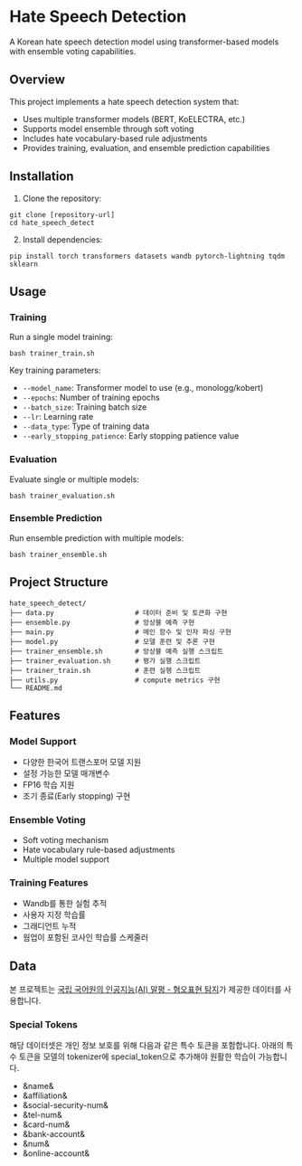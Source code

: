 # Hate Speech Detection

A Korean hate speech detection model using transformer-based models with ensemble voting capabilities.

## Overview

This project implements a hate speech detection system that:
- Uses multiple transformer models (BERT, KoELECTRA, etc.)
- Supports model ensemble through soft voting
- Includes hate vocabulary-based rule adjustments
- Provides training, evaluation, and ensemble prediction capabilities

## Installation

1. Clone the repository:
```
git clone [repository-url]
cd hate_speech_detect
```

2. Install dependencies:
```
pip install torch transformers datasets wandb pytorch-lightning tqdm sklearn
```

## Usage

### Training

Run a single model training:
```
bash trainer_train.sh
```

Key training parameters:
- `--model_name`: Transformer model to use (e.g., monologg/kobert)
- `--epochs`: Number of training epochs
- `--batch_size`: Training batch size
- `--lr`: Learning rate
- `--data_type`: Type of training data
- `--early_stopping_patience`: Early stopping patience value

### Evaluation

Evaluate single or multiple models:
```
bash trainer_evaluation.sh
```

### Ensemble Prediction

Run ensemble prediction with multiple models:
```
bash trainer_ensemble.sh
```

## Project Structure
```
hate_speech_detect/
├── data.py                    # 데이터 준비 및 토큰화 구현
├── ensemble.py                # 앙상블 예측 구현
├── main.py                    # 메인 함수 및 인자 파싱 구현
├── model.py                   # 모델 훈련 및 추론 구현 
├── trainer_ensemble.sh        # 앙상블 예측 실행 스크립트
├── trainer_evaluation.sh      # 평가 실행 스크립트
├── trainer_train.sh           # 훈련 실행 스크립트
├── utils.py                   # compute metrics 구현
└── README.md
```
## Features

### Model Support
- 다양한 한국어 트랜스포머 모델 지원
- 설정 가능한 모델 매개변수
- FP16 학습 지원
- 조기 종료(Early stopping) 구현

### Ensemble Voting
- Soft voting mechanism
- Hate vocabulary rule-based adjustments
- Multiple model support

### Training Features
- Wandb를 통한 실험 추적
- 사용자 지정 학습률
- 그래디언트 누적
- 웜업이 포함된 코사인 학습률 스케줄러

## Data
본 프로젝트는 [국립 국어원의 인공지능(AI) 말평 - 혐오표현 탐지](https://kli.korean.go.kr/benchmark/taskOrdtm/taskList.do?taskOrdtmId=56)가 제공한 데이터를 사용합니다. 

### Special Tokens
해당 데이터셋은 개인 정보 보호를 위해 다음과 같은 특수 토큰을 포함합니다. 아래의 특수 토큰을 모델의 tokenizer에 special_token으로 추가해야 원활한 학습이 가능합니다.
- &name&
- &affiliation&
- &social-security-num&
- &tel-num&
- &card-num&
- &bank-account&
- &num&
- &online-account&

